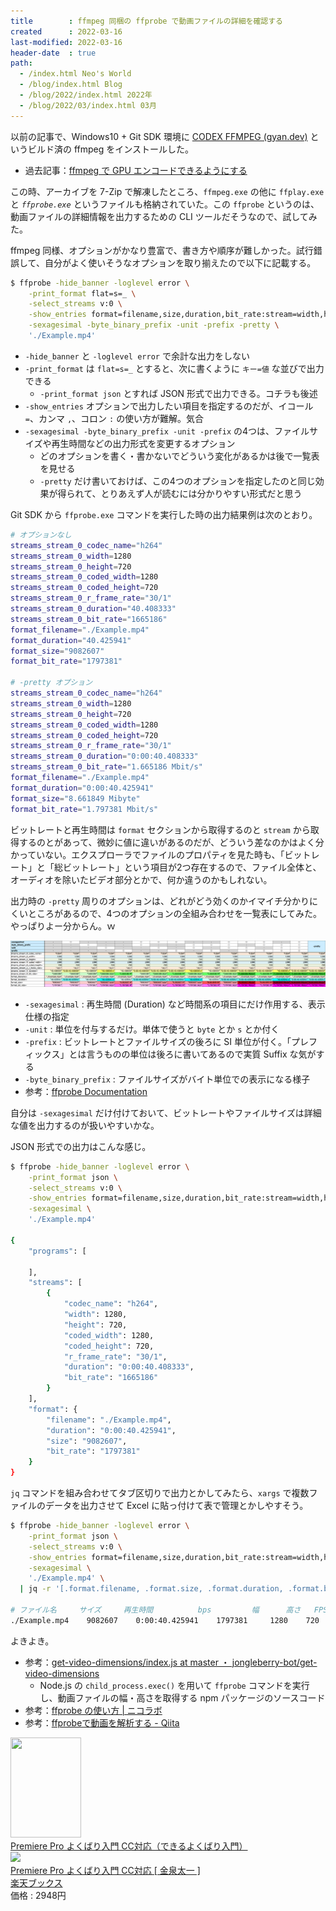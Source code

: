 ```yaml
---
title        : ffmpeg 同梱の ffprobe で動画ファイルの詳細を確認する
created      : 2022-03-16
last-modified: 2022-03-16
header-date  : true
path:
  - /index.html Neo's World
  - /blog/index.html Blog
  - /blog/2022/index.html 2022年
  - /blog/2022/03/index.html 03月
---
```


以前の記事で、Windows10 + Git SDK 環境に [CODEX FFMPEG (gyan.dev)](https://www.gyan.dev/ffmpeg/builds/) というビルド済の ffmpeg をインストールした。

- 過去記事：[ffmpeg で GPU エンコードできるようにする](/blog/2022/01/28-01.html)

この時、アーカイブを 7-Zip で解凍したところ、`ffmpeg.exe` の他に `ffplay.exe` と _`ffprobe.exe`_ というファイルも格納されていた。この `ffprobe` というのは、動画ファイルの詳細情報を出力するための CLI ツールだそうなので、試してみた。

ffmpeg 同様、オプションがかなり豊富で、書き方や順序が難しかった。試行錯誤して、自分がよく使いそうなオプションを取り揃えたので以下に記載する。

```bash
$ ffprobe -hide_banner -loglevel error \
    -print_format flat=s=_ \
    -select_streams v:0 \
    -show_entries format=filename,size,duration,bit_rate:stream=width,height,coded_width,coded_height,duration,bit_rate,codec_name,r_frame_rate \
    -sexagesimal -byte_binary_prefix -unit -prefix -pretty \
    './Example.mp4'
```

- `-hide_banner` と `-loglevel error` で余計な出力をしない
- `-print_format` は `flat=s=_` とすると、次に書くように `キー=値` な並びで出力できる
  - `-print_format json` とすれば JSON 形式で出力できる。コチラも後述
- `-show_entries` オプションで出力したい項目を指定するのだが、イコール `=`、カンマ `,`、コロン `:` の使い方が難解。気合
- `-sexagesimal -byte_binary_prefix -unit -prefix` の4つは、ファイルサイズや再生時間などの出力形式を変更するオプション
  - どのオプションを書く・書かないでどういう変化があるかは後で一覧表を見せる
  - `-pretty` だけ書いておけば、この4つのオプションを指定したのと同じ効果が得られて、とりあえず人が読むには分かりやすい形式だと思う

Git SDK から `ffprobe.exe` コマンドを実行した時の出力結果例は次のとおり。

```bash
# オプションなし
streams_stream_0_codec_name="h264"
streams_stream_0_width=1280
streams_stream_0_height=720
streams_stream_0_coded_width=1280
streams_stream_0_coded_height=720
streams_stream_0_r_frame_rate="30/1"
streams_stream_0_duration="40.408333"
streams_stream_0_bit_rate="1665186"
format_filename="./Example.mp4"
format_duration="40.425941"
format_size="9082607"
format_bit_rate="1797381"

# -pretty オプション
streams_stream_0_codec_name="h264"
streams_stream_0_width=1280
streams_stream_0_height=720
streams_stream_0_coded_width=1280
streams_stream_0_coded_height=720
streams_stream_0_r_frame_rate="30/1"
streams_stream_0_duration="0:00:40.408333"
streams_stream_0_bit_rate="1.665186 Mbit/s"
format_filename="./Example.mp4"
format_duration="0:00:40.425941"
format_size="8.661849 Mibyte"
format_bit_rate="1.797381 Mbit/s"
```

ビットレートと再生時間は `format` セクションから取得するのと `stream` から取得するのとがあって、微妙に値に違いがあるのだが、どういう差なのかはよく分かっていない。エクスプローラでファイルのプロパティを見た時も、「ビットレート」と「総ビットレート」という項目が2つ存在するので、ファイル全体と、オーディオを除いたビデオ部分とかで、何か違うのかもしれない。

出力時の `-pretty` 周りのオプションは、どれがどう効くのかイマイチ分かりにくいところがあるので、4つのオプションの全組み合わせを一覧表にしてみた。やっぱりよー分からん。ｗ

[![ffprobe オプション一覧表](./16-01-01.png)](./16-01-01.png)

- `-sexagesimal` : 再生時間 (Duration) など時間系の項目にだけ作用する、表示仕様の指定
- `-unit` : 単位を付与するだけ。単体で使うと `byte` とか `s` とか付く
- `-prefix` : ビットレートとファイルサイズの後ろに SI 単位が付く。「プレフィックス」とは言うものの単位は後ろに書いてあるので実質 Suffix な気がする
- `-byte_binary_prefix` : ファイルサイズがバイト単位での表示になる様子
- 参考：[ffprobe Documentation](https://ffmpeg.org/ffprobe.html)

自分は `-sexagesimal` だけ付けておいて、ビットレートやファイルサイズは詳細な値を出力するのが扱いやすいかな。

JSON 形式での出力はこんな感じ。

```bash
$ ffprobe -hide_banner -loglevel error \
    -print_format json \
    -select_streams v:0 \
    -show_entries format=filename,size,duration,bit_rate:stream=width,height,coded_width,coded_height,duration,bit_rate,codec_name,r_frame_rate \
    -sexagesimal \
    './Example.mp4'

{
    "programs": [

    ],
    "streams": [
        {
            "codec_name": "h264",
            "width": 1280,
            "height": 720,
            "coded_width": 1280,
            "coded_height": 720,
            "r_frame_rate": "30/1",
            "duration": "0:00:40.408333",
            "bit_rate": "1665186"
        }
    ],
    "format": {
        "filename": "./Example.mp4",
        "duration": "0:00:40.425941",
        "size": "9082607",
        "bit_rate": "1797381"
    }
}
```

`jq` コマンドを組み合わせてタブ区切りで出力とかしてみたら、`xargs` で複数ファイルのデータを出力させて Excel に貼っ付けて表で管理とかしやすそう。

```bash
$ ffprobe -hide_banner -loglevel error \
    -print_format json \
    -select_streams v:0 \
    -show_entries format=filename,size,duration,bit_rate:stream=width,height,coded_width,coded_height,duration,bit_rate,codec_name,r_frame_rate \
    -sexagesimal \
    './Example.mp4' \
  | jq -r '[.format.filename, .format.size, .format.duration, .format.bit_rate, .streams[0].width, .streams[0].height, .streams[0].r_frame_rate] | @tsv'

# ファイル名     サイズ     再生時間          bps         幅      高さ   FPS
./Example.mp4    9082607    0:00:40.425941    1797381     1280    720    30/1
```

よきよき。

- 参考：[get-video-dimensions/index.js at master ・ jongleberry-bot/get-video-dimensions](https://github.com/jongleberry-bot/get-video-dimensions/blob/master/index.js)
  - Node.js の `child_process.exec()` を用いて `ffprobe` コマンドを実行し、動画ファイルの幅・高さを取得する npm パッケージのソースコード
- 参考：[ffprobe の使い方 | ニコラボ](https://nico-lab.net/how_to_use_ffprobe/)
- 参考：[ffprobeで動画を解析する - Qiita](https://qiita.com/makotok7/items/0e7d2f941e5da8cec8d1)

<div class="ad-amazon">
  <div class="ad-amazon-image">
    <a href="https://www.amazon.co.jp/dp/B08KCP3Z42?tag=neos21-22&amp;linkCode=osi&amp;th=1&amp;psc=1">
      <img src="https://m.media-amazon.com/images/I/51D6hvOARBL._SL160_.jpg" width="113" height="160">
    </a>
  </div>
  <div class="ad-amazon-info">
    <div class="ad-amazon-title">
      <a href="https://www.amazon.co.jp/dp/B08KCP3Z42?tag=neos21-22&amp;linkCode=osi&amp;th=1&amp;psc=1">Premiere Pro よくばり入門 CC対応（できるよくばり入門）</a>
    </div>
  </div>
</div>

<div class="ad-rakuten">
  <div class="ad-rakuten-image">
    <a href="https://hb.afl.rakuten.co.jp/hgc/g00q0722.waxyc9ff.g00q0722.waxyd017/?pc=https%3A%2F%2Fitem.rakuten.co.jp%2Fbook%2F16383296%2F&amp;m=http%3A%2F%2Fm.rakuten.co.jp%2Fbook%2Fi%2F20065376%2F">
      <img src="https://thumbnail.image.rakuten.co.jp/@0_mall/book/cabinet/9818/9784295009818.jpg?_ex=128x128">
    </a>
  </div>
  <div class="ad-rakuten-info">
    <div class="ad-rakuten-title">
      <a href="https://hb.afl.rakuten.co.jp/hgc/g00q0722.waxyc9ff.g00q0722.waxyd017/?pc=https%3A%2F%2Fitem.rakuten.co.jp%2Fbook%2F16383296%2F&amp;m=http%3A%2F%2Fm.rakuten.co.jp%2Fbook%2Fi%2F20065376%2F">Premiere Pro よくばり入門 CC対応 [ 金泉太一 ]</a>
    </div>
    <div class="ad-rakuten-shop">
      <a href="https://hb.afl.rakuten.co.jp/hgc/g00q0722.waxyc9ff.g00q0722.waxyd017/?pc=https%3A%2F%2Fwww.rakuten.co.jp%2Fbook%2F&amp;m=http%3A%2F%2Fm.rakuten.co.jp%2Fbook%2F">楽天ブックス</a>
    </div>
    <div class="ad-rakuten-price">価格 : 2948円</div>
  </div>
</div>
